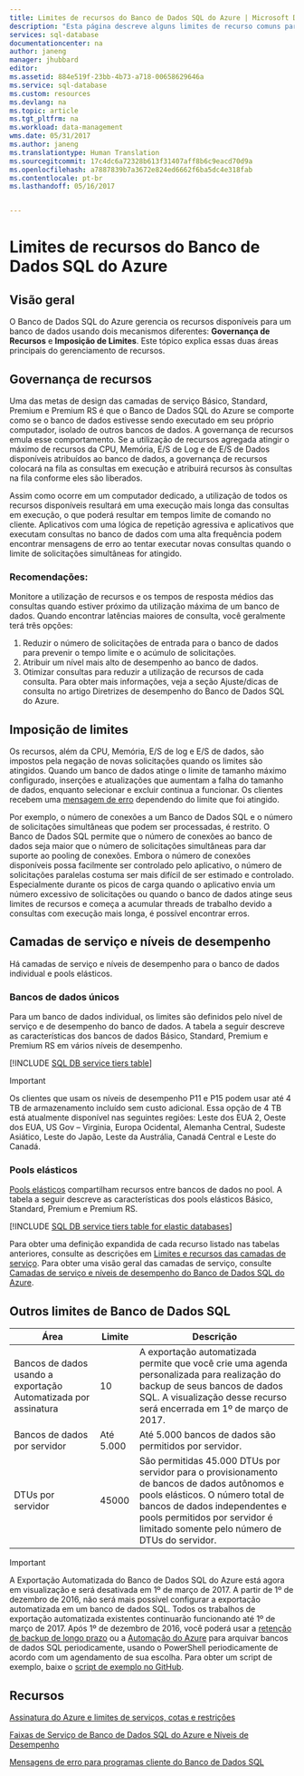 ```yaml
---
title: Limites de recursos do Banco de Dados SQL do Azure | Microsoft Docs
description: "Esta página descreve alguns limites de recurso comuns para o Banco de Dados SQL do Azure."
services: sql-database
documentationcenter: na
author: janeng
manager: jhubbard
editor: 
ms.assetid: 884e519f-23bb-4b73-a718-00658629646a
ms.service: sql-database
ms.custom: resources
ms.devlang: na
ms.topic: article
ms.tgt_pltfrm: na
ms.workload: data-management
wms.date: 05/31/2017
ms.author: janeng
ms.translationtype: Human Translation
ms.sourcegitcommit: 17c4dc6a72328b613f31407aff8b6c9eacd70d9a
ms.openlocfilehash: a7887839b7a3672e824ed6662f6ba5dc4e318fab
ms.contentlocale: pt-br
ms.lasthandoff: 05/16/2017


---
```

# <a name="azure-sql-database-resource-limits"></a>Limites de recursos do Banco de Dados SQL do Azure
## <a name="overview"></a>Visão geral
O Banco de Dados SQL do Azure gerencia os recursos disponíveis para um banco de dados usando dois mecanismos diferentes: **Governança de Recursos** e **Imposição de Limites**. Este tópico explica essas duas áreas principais do gerenciamento de recursos.

## <a name="resource-governance"></a>Governança de recursos
Uma das metas de design das camadas de serviço Básico, Standard, Premium e Premium RS é que o Banco de Dados SQL do Azure se comporte como se o banco de dados estivesse sendo executado em seu próprio computador, isolado de outros bancos de dados. A governança de recursos emula esse comportamento. Se a utilização de recursos agregada atingir o máximo de recursos da CPU, Memória, E/S de Log e de E/S de Dados disponíveis atribuídos ao banco de dados, a governança de recursos colocará na fila as consultas em execução e atribuirá recursos às consultas na fila conforme eles são liberados.

Assim como ocorre em um computador dedicado, a utilização de todos os recursos disponíveis resultará em uma execução mais longa das consultas em execução, o que poderá resultar em tempos limite de comando no cliente. Aplicativos com uma lógica de repetição agressiva e aplicativos que executam consultas no banco de dados com uma alta frequência podem encontrar mensagens de erro ao tentar executar novas consultas quando o limite de solicitações simultâneas for atingido.

### <a name="recommendations"></a>Recomendações:
Monitore a utilização de recursos e os tempos de resposta médios das consultas quando estiver próximo da utilização máxima de um banco de dados. Quando encontrar latências maiores de consulta, você geralmente terá três opções:

1. Reduzir o número de solicitações de entrada para o banco de dados para prevenir o tempo limite e o acúmulo de solicitações.
2. Atribuir um nível mais alto de desempenho ao banco de dados.
3. Otimizar consultas para reduzir a utilização de recursos de cada consulta. Para obter mais informações, veja a seção Ajuste/dicas de consulta no artigo Diretrizes de desempenho do Banco de Dados SQL do Azure.

## <a name="enforcement-of-limits"></a>Imposição de limites
Os recursos, além da CPU, Memória, E/S de log e E/S de dados, são impostos pela negação de novas solicitações quando os limites são atingidos. Quando um banco de dados atinge o limite de tamanho máximo configurado, inserções e atualizações que aumentam a falha do tamanho de dados, enquanto selecionar e excluir continua a funcionar. Os clientes recebem uma [mensagem de erro](sql-database-develop-error-messages.md) dependendo do limite que foi atingido.

Por exemplo, o número de conexões a um Banco de Dados SQL e o número de solicitações simultâneas que podem ser processadas, é restrito. O Banco de Dados SQL permite que o número de conexões ao banco de dados seja maior que o número de solicitações simultâneas para dar suporte ao pooling de conexões. Embora o número de conexões disponíveis possa facilmente ser controlado pelo aplicativo, o número de solicitações paralelas costuma ser mais difícil de ser estimado e controlado. Especialmente durante os picos de carga quando o aplicativo envia um número excessivo de solicitações ou quando o banco de dados atinge seus limites de recursos e começa a acumular threads de trabalho devido a consultas com execução mais longa, é possível encontrar erros.

## <a name="service-tiers-and-performance-levels"></a>Camadas de serviço e níveis de desempenho
Há camadas de serviço e níveis de desempenho para o banco de dados individual e pools elásticos.

### <a name="single-databases"></a>Bancos de dados únicos
Para um banco de dados individual, os limites são definidos pelo nível de serviço e de desempenho do banco de dados. A tabela a seguir descreve as características dos bancos de dados Básico, Standard, Premium e Premium RS em vários níveis de desempenho.

[!INCLUDE [SQL DB service tiers table](../../includes/sql-database-service-tiers-table.md)]

> [!IMPORTANT]
> Os clientes que usam os níveis de desempenho P11 e P15 podem usar até 4 TB de armazenamento incluído sem custo adicional. Essa opção de 4 TB está atualmente disponível nas seguintes regiões: Leste dos EUA 2, Oeste dos EUA, US Gov – Virginia, Europa Ocidental, Alemanha Central, Sudeste Asiático, Leste do Japão, Leste da Austrália, Canadá Central e Leste do Canadá.
>

### <a name="elastic-pools"></a>Pools elásticos
[Pools elásticos](sql-database-elastic-pool.md) compartilham recursos entre bancos de dados no pool. A tabela a seguir descreve as características dos pools elásticos Básico, Standard, Premium e Premium RS.

[!INCLUDE [SQL DB service tiers table for elastic databases](../../includes/sql-database-service-tiers-table-elastic-pools.md)]

Para obter uma definição expandida de cada recurso listado nas tabelas anteriores, consulte as descrições em [Limites e recursos das camadas de serviço](sql-database-performance-guidance.md#service-tier-capabilities-and-limits). Para obter uma visão geral das camadas de serviço, consulte [Camadas de serviço e níveis de desempenho do Banco de Dados SQL do Azure](sql-database-service-tiers.md).

## <a name="other-sql-database-limits"></a>Outros limites de Banco de Dados SQL
| Área | Limite | Descrição |
| --- | --- | --- |
| Bancos de dados usando a exportação Automatizada por assinatura |10 |A exportação automatizada permite que você crie uma agenda personalizada para realização do backup de seus bancos de dados SQL. A visualização desse recurso será encerrada em 1º de março de 2017.  |
| Bancos de dados por servidor |Até 5.000 |Até 5.000 bancos de dados são permitidos por servidor. |
| DTUs por servidor |45000 |São permitidas 45.000 DTUs por servidor para o provisionamento de bancos de dados autônomos e pools elásticos. O número total de bancos de dados independentes e pools permitidos por servidor é limitado somente pelo número de DTUs do servidor.  

> [!IMPORTANT]
> A Exportação Automatizada do Banco de Dados SQL do Azure está agora em visualização e será desativada em 1º de março de 2017. A partir de 1º de dezembro de 2016, não será mais possível configurar a exportação automatizada em um banco de dados SQL. Todos os trabalhos de exportação automatizada existentes continuarão funcionando até 1º de março de 2017. Após 1º de dezembro de 2016, você poderá usar a [retenção de backup de longo prazo](sql-database-long-term-retention.md) ou a [Automação do Azure](../automation/automation-intro.md) para arquivar bancos de dados SQL periodicamente, usando o PowerShell periodicamente de acordo com um agendamento de sua escolha. Para obter um script de exemplo, baixe o [script de exemplo no GitHub](https://github.com/Microsoft/sql-server-samples/tree/master/samples/manage/azure-automation-automated-export).
>


## <a name="resources"></a>Recursos
[Assinatura do Azure e limites de serviços, cotas e restrições](../azure-subscription-service-limits.md)

[Faixas de Serviço de Banco de Dados SQL do Azure e Níveis de Desempenho](sql-database-service-tiers.md)

[Mensagens de erro para programas cliente do Banco de Dados SQL](sql-database-develop-error-messages.md)

